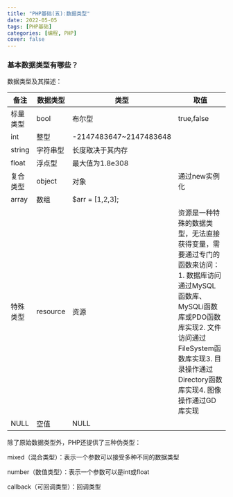 ```yaml
---
title: "PHP基础(五):数据类型"
date: 2022-05-05 
tags: [PHP基础]
categories: [编程, PHP]
cover: false
---
```


### 基本数据类型有哪些？

数据类型及其描述：

| 备注     | 数据类型 | 类型                   | 取值                                                         |
| -------- | -------- | ---------------------- | ------------------------------------------------------------ |
| 标量类型 | bool     | 布尔型                 | true,false                                                   |
| int      | 整型     | -2147483647~2147483648 |                                                              |
| string   | 字符串型 | 长度取决于其内存       |                                                              |
| float    | 浮点型   | 最大值为1.8e308        |                                                              |
| 复合类型 | object   | 对象                   | 通过new实例化                                                |
| array    | 数组     | $arr = [1,2,3];        |                                                              |
| 特殊类型 | resource | 资源                   | 资源是一种特殊的数据类型，无法直接获得变量，需要通过专门的函数来访问：1. 数据库访问通过MySQL函数库、MySQLi函数库或PDO函数库实现2. 文件访问通过FileSystem函数库实现3. 目录操作通过Directory函数库实现4. 图像操作通过GD库实现 |
| NULL     | 空值     | NULL                   |                                                              |

除了原始数据类型外，PHP还提供了三种伪类型：

mixed（混合类型）：表示一个参数可以接受多种不同的数据类型

number（数值类型）：表示一个参数可以是int或float

callback（可回调类型）：回调类型